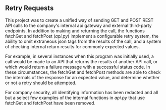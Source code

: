 ## Retry Requests
This project was to create a unified way of sending GET and POST REST API calls to the company's internal api gateway and external third-party endpoints. In addition to making and returning the call, the functions fetchGet and fetchPost (_api.py_) implement a configurable retry system, the ability to omit extraneous json tags from the results of the call, and a system of checking internal return results for commonly expected values. 

For example, in several instances when this program was initially used, a call would be made to an API that returns the results of another API call, or which would return a failure message with a successful status code. In these circumstances, the fetchGet and fetchPost methods are able to check the internals of the response for an expected value, and determine whether or not a retry should be attempted.

For company security, all identifying information has been redacted and all but a select few examples of the internal functions in _api.py_ that use fetchGet and fetchPost have been removed.
